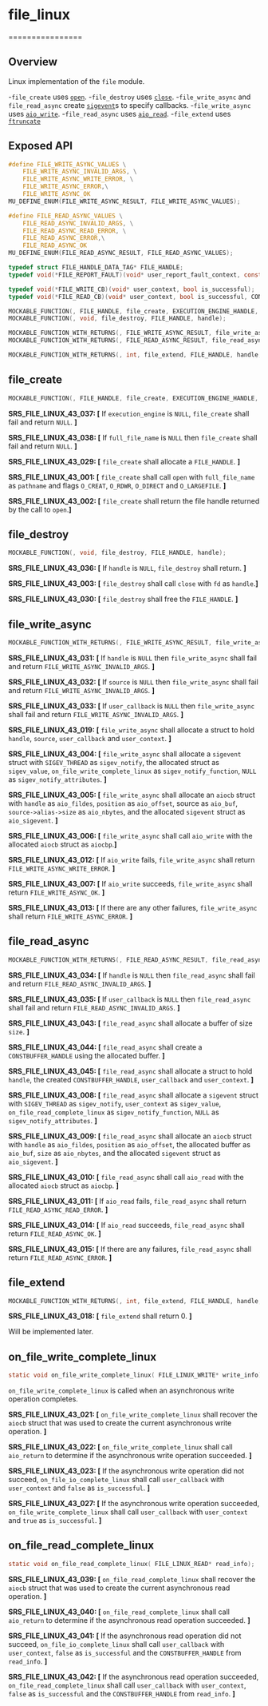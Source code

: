 # file_linux
================

## Overview

Linux implementation of the `file` module.

-`file_create` uses [`open`](https://www.man7.org/linux/man-pages/man2/open.2.html).
-`file_destroy` uses [`close`](https://www.man7.org/linux/man-pages/man2/close.2.html).
-`file_write_async` and `file_read_async` create [`sigevent`](https://man7.org/linux/man-pages/man7/sigevent.7.html)s to specify callbacks.
-`file_write_async` uses [`aio_write`](https://man7.org/linux/man-pages/man3/aio_write.3.html).
-`file_read_async` uses [`aio_read`](https://man7.org/linux/man-pages/man3/aio_read.3.html).
-`file_extend` uses [`ftruncate`](https://www.man7.org/linux/man-pages/man3/ftruncate.3p.html)
## Exposed API

```c
#define FILE_WRITE_ASYNC_VALUES \
    FILE_WRITE_ASYNC_INVALID_ARGS, \
    FILE_WRITE_ASYNC_WRITE_ERROR, \
    FILE_WRITE_ASYNC_ERROR,\
    FILE_WRITE_ASYNC_OK
MU_DEFINE_ENUM(FILE_WRITE_ASYNC_RESULT, FILE_WRITE_ASYNC_VALUES);

#define FILE_READ_ASYNC_VALUES \
    FILE_READ_ASYNC_INVALID_ARGS, \
    FILE_READ_ASYNC_READ_ERROR, \
    FILE_READ_ASYNC_ERROR,\
    FILE_READ_ASYNC_OK
MU_DEFINE_ENUM(FILE_READ_ASYNC_RESULT, FILE_READ_ASYNC_VALUES);

typedef struct FILE_HANDLE_DATA_TAG* FILE_HANDLE;
typedef void(*FILE_REPORT_FAULT)(void* user_report_fault_context, const char* information);

typedef void(*FILE_WRITE_CB)(void* user_context, bool is_successful);
typedef void(*FILE_READ_CB)(void* user_context, bool is_successful, CONSTBUFFER_HANDLE content);

MOCKABLE_FUNCTION(, FILE_HANDLE, file_create, EXECUTION_ENGINE_HANDLE, execution_engine, const char*, full_file_name, FILE_REPORT_FAULT, user_report_fault_callback, void*, user_report_fault_context);
MOCKABLE_FUNCTION(, void, file_destroy, FILE_HANDLE, handle);

MOCKABLE_FUNCTION_WITH_RETURNS(, FILE_WRITE_ASYNC_RESULT, file_write_async, FILE_HANDLE, handle, CONSTBUFFER_HANDLE, source, uint64_t, position, FILE_WRITE_CB, user_callback, void*, user_context)(FILE_WRITE_ASYNC_OK, FILE_WRITE_ASYNC_ERROR);
MOCKABLE_FUNCTION_WITH_RETURNS(, FILE_READ_ASYNC_RESULT, file_read_async, FILE_HANDLE, handle, uint32_t, size, uint64_t, position, FILE_READ_CB, user_callback, void*, user_context)(FILE_READ_ASYNC_OK, FILE_READ_ASYNC_ERROR);

MOCKABLE_FUNCTION_WITH_RETURNS(, int, file_extend, FILE_HANDLE, handle, uint64_t, desired_size, bool, has_manage_volume)(0, MU_FAILURE);
```

## file_create

```c
MOCKABLE_FUNCTION(, FILE_HANDLE, file_create, EXECUTION_ENGINE_HANDLE, execution_engine, const char*, full_file_name, FILE_REPORT_FAULT, user_report_fault_callback, void*, user_report_fault_context);
```

**SRS_FILE_LINUX_43_037: [** If `execution_engine` is `NULL`, `file_create` shall fail and return `NULL`. **]**

**SRS_FILE_LINUX_43_038: [** If `full_file_name` is `NULL` then `file_create` shall fail and return `NULL`. **]**

**SRS_FILE_LINUX_43_029: [** `file_create` shall allocate a `FILE_HANDLE`. **]**

**SRS_FILE_LINUX_43_001: [** `file_create` shall call `open` with `full_file_name` as `pathname` and flags `O_CREAT`, `O_RDWR`, `O_DIRECT` and `O_LARGEFILE`. **]**

**SRS_FILE_LINUX_43_002: [** `file_create` shall return the file handle returned by the call to `open`.**]**

## file_destroy

```c
MOCKABLE_FUNCTION(, void, file_destroy, FILE_HANDLE, handle);
```

**SRS_FILE_LINUX_43_036: [** If `handle` is `NULL`, `file_destroy` shall return. **]**

**SRS_FILE_LINUX_43_003: [** `file_destroy` shall call `close` with `fd` as `handle`.**]**

**SRS_FILE_LINUX_43_030: [** `file_destroy` shall free the `FILE_HANDLE`. **]**


## file_write_async

```c
MOCKABLE_FUNCTION_WITH_RETURNS(, FILE_WRITE_ASYNC_RESULT, file_write_async, FILE_HANDLE, handle, CONSTBUFFER_HANDLE, source, uint64_t, position, FILE_WRITE_CB, user_callback, void*, user_context)(FILE_WRITE_ASYNC_OK, FILE_WRITE_ASYNC_ERROR);
```

**SRS_FILE_LINUX_43_031: [** If `handle` is `NULL` then `file_write_async` shall fail and return `FILE_WRITE_ASYNC_INVALID_ARGS`. **]**

**SRS_FILE_LINUX_43_032: [** If `source` is `NULL` then `file_write_async` shall fail and return `FILE_WRITE_ASYNC_INVALID_ARGS`. **]**

**SRS_FILE_LINUX_43_033: [** If `user_callback` is `NULL` then `file_write_async` shall fail and return `FILE_WRITE_ASYNC_INVALID_ARGS`. **]**

**SRS_FILE_LINUX_43_019: [** `file_write_async` shall allocate a struct to hold `handle`, `source`, `user_callback` and `user_context`. **]**

**SRS_FILE_LINUX_43_004: [** `file_write_async` shall allocate a `sigevent` struct with `SIGEV_THREAD` as `sigev_notify`, the allocated struct as `sigev_value`, `on_file_write_complete_linux` as `sigev_notify_function`, `NULL` as `sigev_notify_attributes`. **]**

**SRS_FILE_LINUX_43_005: [** `file_write_async` shall allocate an `aiocb` struct with `handle` as `aio_fildes`, `position` as `aio_offset`, source as `aio_buf`, `source->alias->size` as `aio_nbytes`, and the allocated `sigevent` struct as `aio_sigevent`. **]**

**SRS_FILE_LINUX_43_006: [** `file_write_async` shall call `aio_write` with the allocated `aiocb` struct as `aiocbp`.**]**

**SRS_FILE_LINUX_43_012: [** If `aio_write` fails, `file_write_async` shall return `FILE_WRITE_ASYNC_WRITE_ERROR`. **]**

**SRS_FILE_LINUX_43_007: [** If `aio_write` succeeds, `file_write_async` shall return `FILE_WRITE_ASYNC_OK`. **]**

**SRS_FILE_LINUX_43_013: [** If there are any other failures, `file_write_async` shall return `FILE_WRITE_ASYNC_ERROR`. **]**

## file_read_async

```c
MOCKABLE_FUNCTION_WITH_RETURNS(, FILE_READ_ASYNC_RESULT, file_read_async, FILE_HANDLE, handle, uint32_t, size, uint64_t, position, FILE_READ_CB, user_callback, void*, user_context)(FILE_READ_ASYNC_OK, FILE_READ_ASYNC_ERROR);
```

**SRS_FILE_LINUX_43_034: [** If `handle` is `NULL` then `file_read_async` shall fail and return `FILE_READ_ASYNC_INVALID_ARGS`. **]**

**SRS_FILE_LINUX_43_035: [** If `user_callback` is `NULL` then `file_read_async` shall fail and return `FILE_READ_ASYNC_INVALID_ARGS`. **]**

**SRS_FILE_LINUX_43_043: [** `file_read_async` shall allocate a buffer of size `size`. **]**

**SRS_FILE_LINUX_43_044: [** `file_read_async` shall create a `CONSTBUFFER_HANDLE` using the allocated buffer. **]**

**SRS_FILE_LINUX_43_045: [** `file_read_async` shall allocate a struct to hold `handle`, the created `CONSTBUFFER_HANDLE`, `user_callback` and `user_context`. **]**

**SRS_FILE_LINUX_43_008: [** `file_read_async` shall allocate a `sigevent` struct with `SIGEV_THREAD` as `sigev_notify`, `user_context` as `sigev_value`, `on_file_read_complete_linux` as `sigev_notify_function`, `NULL` as `sigev_notify_attributes`. **]**

**SRS_FILE_LINUX_43_009: [** `file_read_async` shall allocate an `aiocb` struct with `handle` as `aio_fildes`, `position` as `aio_offset`, the allocated buffer as `aio_buf`, `size` as `aio_nbytes`, and the allocated `sigevent` struct as `aio_sigevent`. **]**

**SRS_FILE_LINUX_43_010: [** `file_read_async` shall call `aio_read` with the allocated `aiocb` struct as `aiocbp`.  **]**

**SRS_FILE_LINUX_43_011: [** If `aio_read` fails, `file_read_async` shall return `FILE_READ_ASYNC_READ_ERROR`. **]**

**SRS_FILE_LINUX_43_014: [** If `aio_read` succeeds, `file_read_async` shall return `FILE_READ_ASYNC_OK`. **]**

**SRS_FILE_LINUX_43_015: [** If there are any failures, `file_read_async` shall return `FILE_READ_ASYNC_ERROR`. **]**


## file_extend
```c
MOCKABLE_FUNCTION_WITH_RETURNS(, int, file_extend, FILE_HANDLE, handle, uint64_t, desired_size, bool, has_manage_volume)(0, MU_FAILURE);
```

**SRS_FILE_LINUX_43_018: [** `file_extend` shall return 0. **]**

Will be implemented later.

## on_file_write_complete_linux

```c
static void on_file_write_complete_linux( FILE_LINUX_WRITE* write_info);
```

`on_file_write_complete_linux` is called when an asynchronous write operation completes.

**SRS_FILE_LINUX_43_021: [** `on_file_write_complete_linux` shall recover the `aiocb` struct that was used to create the current asynchronous write operation. **]**

**SRS_FILE_LINUX_43_022: [** `on_file_write_complete_linux` shall call `aio_return` to determine if the asynchronous write operation succeeded. **]**

**SRS_FILE_LINUX_43_023: [** If the asynchronous write operation did not succeed, `on_file_io_complete_linux` shall call `user_callback` with `user_context` and `false` as `is_successful`. **]**

**SRS_FILE_LINUX_43_027: [** If the asynchronous write operation succeeded, `on_file_write_complete_linux` shall call `user_callback` with `user_context` and `true` as `is_successful`. **]**

## on_file_read_complete_linux

```c
static void on_file_read_complete_linux( FILE_LINUX_READ* read_info);
```

**SRS_FILE_LINUX_43_039: [** `on_file_read_complete_linux` shall recover the `aiocb` struct that was used to create the current asynchronous read operation. **]**

**SRS_FILE_LINUX_43_040: [** `on_file_read_complete_linux` shall call `aio_return` to determine if the asynchronous read operation succeeded. **]**

**SRS_FILE_LINUX_43_041: [** If the asynchronous read operation did not succeed, `on_file_io_complete_linux` shall call `user_callback` with `user_context`, `false` as `is_successful` and the `CONSTBUFFER_HANDLE` from `read_info`. **]**

**SRS_FILE_LINUX_43_042: [** If the asynchronous read operation succeeded, `on_file_read_complete_linux` shall call `user_callback` with `user_context`, `false` as `is_successful` and the `CONSTBUFFER_HANDLE` from `read_info`. **]**